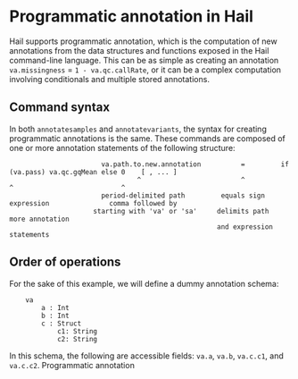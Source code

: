 # Programmatic annotation in Hail

Hail supports programmatic annotation, which is the computation of new annotations from the data structures and functions exposed in the Hail command-line language.  This can be as simple as creating an annotation `va.missingness` = `1 - va.qc.callRate`, or it can be a complex computation involving conditionals and multiple stored annotations.

## Command syntax
 
In both `annotatesamples` and `annotatevariants`,  the syntax for creating programmatic annotations is the same.  These commands are composed of one or more annotation statements of the following structure:
```
                       va.path.to.new.annotation          =         if (va.pass) va.qc.gqMean else 0    [ , ... ]
                                ^                         ^                     ^                           ^
                       period-delimited path         equals sign            expression               comma followed by
                     starting with 'va' or 'sa'     delimits path                                     more annotation
                                                    and expression                                       statements
```
 
## Order of operations

For the sake of this example, we will define a dummy annotation schema:
```
    va
        a : Int
        b : Int
        c : Struct
            c1: String
            c2: String
```

In this schema, the following are accessible fields: `va.a`, `va.b`, `va.c.c1`, and `va.c.c2`.  Programmatic annotation